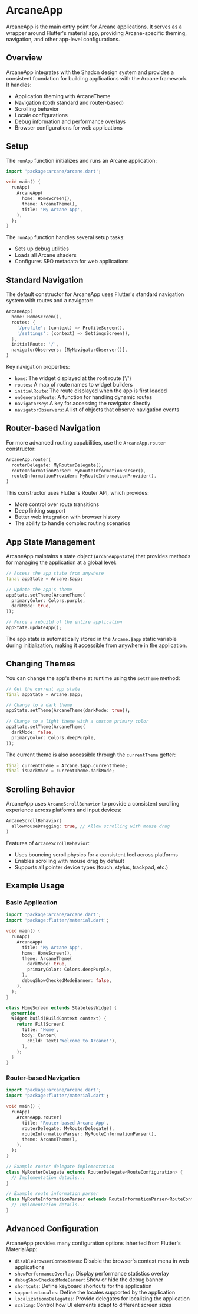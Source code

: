 # ArcaneApp

ArcaneApp is the main entry point for Arcane applications. It serves as a wrapper around Flutter's material app, providing Arcane-specific theming, navigation, and other app-level configurations.

## Overview

ArcaneApp integrates with the Shadcn design system and provides a consistent foundation for building applications with the Arcane framework. It handles:

- Application theming with ArcaneTheme
- Navigation (both standard and router-based)
- Scrolling behavior
- Locale configurations
- Debug information and performance overlays
- Browser configurations for web applications

## Setup

The `runApp` function initializes and runs an Arcane application:

```dart
import 'package:arcane/arcane.dart';

void main() {
  runApp(
    ArcaneApp(
      home: HomeScreen(),
      theme: ArcaneTheme(),
      title: 'My Arcane App',
    ),
  );
}
```

The `runApp` function handles several setup tasks:
- Sets up debug utilities
- Loads all Arcane shaders
- Configures SEO metadata for web applications

## Standard Navigation

The default constructor for ArcaneApp uses Flutter's standard navigation system with routes and a navigator:

```dart
ArcaneApp(
  home: HomeScreen(),
  routes: {
    '/profile': (context) => ProfileScreen(),
    '/settings': (context) => SettingsScreen(),
  },
  initialRoute: '/',
  navigatorObservers: [MyNavigatorObserver()],
)
```

Key navigation properties:
- `home`: The widget displayed at the root route ('/')
- `routes`: A map of route names to widget builders
- `initialRoute`: The route displayed when the app is first loaded
- `onGenerateRoute`: A function for handling dynamic routes
- `navigatorKey`: A key for accessing the navigator directly
- `navigatorObservers`: A list of objects that observe navigation events

## Router-based Navigation

For more advanced routing capabilities, use the `ArcaneApp.router` constructor:

```dart
ArcaneApp.router(
  routerDelegate: MyRouterDelegate(),
  routeInformationParser: MyRouteInformationParser(),
  routeInformationProvider: MyRouteInformationProvider(),
)
```

This constructor uses Flutter's Router API, which provides:
- More control over route transitions
- Deep linking support
- Better web integration with browser history
- The ability to handle complex routing scenarios

## App State Management

ArcaneApp maintains a state object (`ArcaneAppState`) that provides methods for managing the application at a global level:

```dart
// Access the app state from anywhere
final appState = Arcane.$app;

// Update the app's theme
appState.setTheme(ArcaneTheme(
  primaryColor: Colors.purple,
  darkMode: true,
));

// Force a rebuild of the entire application
appState.updateApp();
```

The app state is automatically stored in the `Arcane.$app` static variable during initialization, making it accessible from anywhere in the application.

## Changing Themes

You can change the app's theme at runtime using the `setTheme` method:

```dart
// Get the current app state
final appState = Arcane.$app;

// Change to a dark theme
appState.setTheme(ArcaneTheme(darkMode: true));

// Change to a light theme with a custom primary color
appState.setTheme(ArcaneTheme(
  darkMode: false,
  primaryColor: Colors.deepPurple,
));
```

The current theme is also accessible through the `currentTheme` getter:

```dart
final currentTheme = Arcane.$app.currentTheme;
final isDarkMode = currentTheme.darkMode;
```

## Scrolling Behavior

ArcaneApp uses `ArcaneScrollBehavior` to provide a consistent scrolling experience across platforms and input devices:

```dart
ArcaneScrollBehavior(
  allowMouseDragging: true, // Allow scrolling with mouse drag
)
```

Features of `ArcaneScrollBehavior`:
- Uses bouncing scroll physics for a consistent feel across platforms
- Enables scrolling with mouse drag by default
- Supports all pointer device types (touch, stylus, trackpad, etc.)

## Example Usage

### Basic Application

```dart
import 'package:arcane/arcane.dart';
import 'package:flutter/material.dart';

void main() {
  runApp(
    ArcaneApp(
      title: 'My Arcane App',
      home: HomeScreen(),
      theme: ArcaneTheme(
        darkMode: true,
        primaryColor: Colors.deepPurple,
      ),
      debugShowCheckedModeBanner: false,
    ),
  );
}

class HomeScreen extends StatelessWidget {
  @override
  Widget build(BuildContext context) {
    return FillScreen(
      title: 'Home',
      body: Center(
        child: Text('Welcome to Arcane!'),
      ),
    );
  }
}
```

### Router-based Navigation

```dart
import 'package:arcane/arcane.dart';
import 'package:flutter/material.dart';

void main() {
  runApp(
    ArcaneApp.router(
      title: 'Router-based Arcane App',
      routerDelegate: MyRouterDelegate(),
      routeInformationParser: MyRouteInformationParser(),
      theme: ArcaneTheme(),
    ),
  );
}

// Example router delegate implementation
class MyRouterDelegate extends RouterDelegate<RouteConfiguration> {
  // Implementation details...
}

// Example route information parser
class MyRouteInformationParser extends RouteInformationParser<RouteConfiguration> {
  // Implementation details...
}
```

## Advanced Configuration

ArcaneApp provides many configuration options inherited from Flutter's MaterialApp:

- `disableBrowserContextMenu`: Disable the browser's context menu in web applications
- `showPerformanceOverlay`: Display performance statistics overlay
- `debugShowCheckedModeBanner`: Show or hide the debug banner
- `shortcuts`: Define keyboard shortcuts for the application
- `supportedLocales`: Define the locales supported by the application
- `localizationsDelegates`: Provide delegates for localizing the application
- `scaling`: Control how UI elements adapt to different screen sizes
